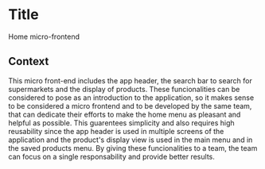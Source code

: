 # Title

Home micro-frontend

## Context

This micro front-end includes the app header, the search bar to search for supermarkets and the display of products.
These funcionalities can be considered to pose as an introduction to the application, so it makes sense to be considered a
micro frontend and to be developed by the same team, that can dedicate their efforts to make the home menu as pleasant and helpful as possible.
This guarentees simplicity and also requires high reusability since the app header is used in multiple screens of the application and the product's display view is used in the main menu and in the saved products menu.
By giving these funcionalities to a team, the team can focus on a single responsability and provide better results.
